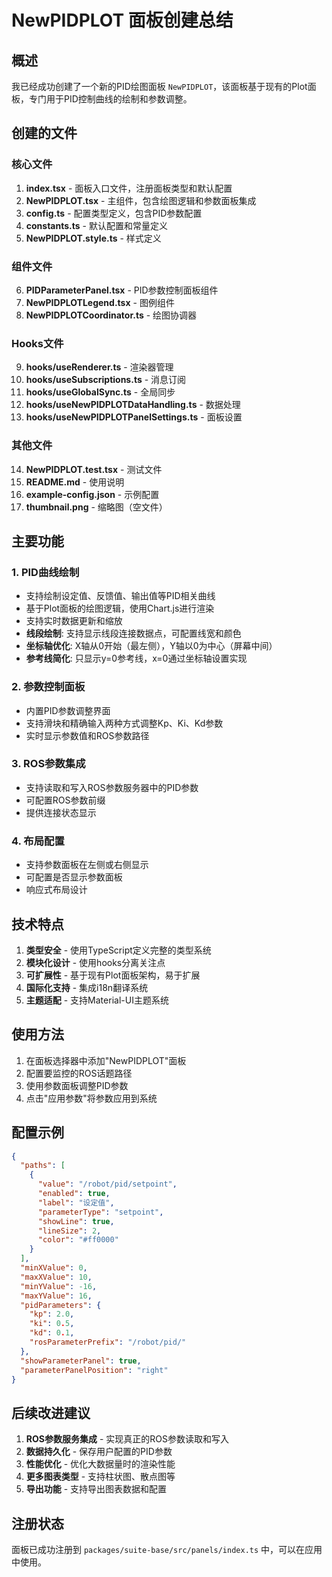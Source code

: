 # NewPIDPLOT 面板创建总结

## 概述

我已经成功创建了一个新的PID绘图面板 `NewPIDPLOT`，该面板基于现有的Plot面板，专门用于PID控制曲线的绘制和参数调整。

## 创建的文件

### 核心文件
1. **index.tsx** - 面板入口文件，注册面板类型和默认配置
2. **NewPIDPLOT.tsx** - 主组件，包含绘图逻辑和参数面板集成
3. **config.ts** - 配置类型定义，包含PID参数配置
4. **constants.ts** - 默认配置和常量定义
5. **NewPIDPLOT.style.ts** - 样式定义

### 组件文件
6. **PIDParameterPanel.tsx** - PID参数控制面板组件
7. **NewPIDPLOTLegend.tsx** - 图例组件
8. **NewPIDPLOTCoordinator.ts** - 绘图协调器

### Hooks文件
9. **hooks/useRenderer.ts** - 渲染器管理
10. **hooks/useSubscriptions.ts** - 消息订阅
11. **hooks/useGlobalSync.ts** - 全局同步
12. **hooks/useNewPIDPLOTDataHandling.ts** - 数据处理
13. **hooks/useNewPIDPLOTPanelSettings.ts** - 面板设置

### 其他文件
14. **NewPIDPLOT.test.tsx** - 测试文件
15. **README.md** - 使用说明
16. **example-config.json** - 示例配置
17. **thumbnail.png** - 缩略图（空文件）

## 主要功能

### 1. PID曲线绘制
- 支持绘制设定值、反馈值、输出值等PID相关曲线
- 基于Plot面板的绘图逻辑，使用Chart.js进行渲染
- 支持实时数据更新和缩放
- **线段绘制**: 支持显示线段连接数据点，可配置线宽和颜色
- **坐标轴优化**: X轴从0开始（最左侧），Y轴以0为中心（屏幕中间）
- **参考线简化**: 只显示y=0参考线，x=0通过坐标轴设置实现

### 2. 参数控制面板
- 内置PID参数调整界面
- 支持滑块和精确输入两种方式调整Kp、Ki、Kd参数
- 实时显示参数值和ROS参数路径

### 3. ROS参数集成
- 支持读取和写入ROS参数服务器中的PID参数
- 可配置ROS参数前缀
- 提供连接状态显示

### 4. 布局配置
- 支持参数面板在左侧或右侧显示
- 可配置是否显示参数面板
- 响应式布局设计

## 技术特点

1. **类型安全** - 使用TypeScript定义完整的类型系统
2. **模块化设计** - 使用hooks分离关注点
3. **可扩展性** - 基于现有Plot面板架构，易于扩展
4. **国际化支持** - 集成i18n翻译系统
5. **主题适配** - 支持Material-UI主题系统

## 使用方法

1. 在面板选择器中添加"NewPIDPLOT"面板
2. 配置要监控的ROS话题路径
3. 使用参数面板调整PID参数
4. 点击"应用参数"将参数应用到系统

## 配置示例

```json
{
  "paths": [
    {
      "value": "/robot/pid/setpoint",
      "enabled": true,
      "label": "设定值",
      "parameterType": "setpoint",
      "showLine": true,
      "lineSize": 2,
      "color": "#ff0000"
    }
  ],
  "minXValue": 0,
  "maxXValue": 10,
  "minYValue": -16,
  "maxYValue": 16,
  "pidParameters": {
    "kp": 2.0,
    "ki": 0.5,
    "kd": 0.1,
    "rosParameterPrefix": "/robot/pid/"
  },
  "showParameterPanel": true,
  "parameterPanelPosition": "right"
}
```

## 后续改进建议

1. **ROS参数服务集成** - 实现真正的ROS参数读取和写入
2. **数据持久化** - 保存用户配置的PID参数
3. **性能优化** - 优化大数据量时的渲染性能
4. **更多图表类型** - 支持柱状图、散点图等
5. **导出功能** - 支持导出图表数据和配置

## 注册状态

面板已成功注册到 `packages/suite-base/src/panels/index.ts` 中，可以在应用中使用。
